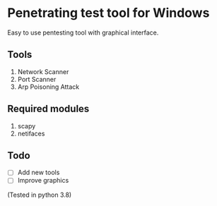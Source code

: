 # Penetrating test tool for Windows

Easy to use pentesting tool with graphical interface.

## Tools

1. Network Scanner
2. Port Scanner
3. Arp Poisoning Attack

## Required modules
1. scapy
2. netifaces

## Todo
- [ ] Add new tools
- [ ] Improve graphics

(Tested in python 3.8)
